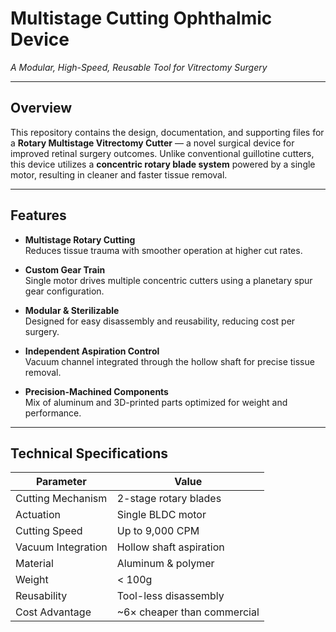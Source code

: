 # Multistage Cutting Ophthalmic Device


*A Modular, High-Speed, Reusable Tool for Vitrectomy Surgery*

---

## Overview

This repository contains the design, documentation, and supporting files for a **Rotary Multistage Vitrectomy Cutter** — a novel surgical device for improved retinal surgery outcomes. Unlike conventional guillotine cutters, this device utilizes a **concentric rotary blade system** powered by a single motor, resulting in cleaner and faster tissue removal.

---

## Features

- **Multistage Rotary Cutting**  
  Reduces tissue trauma with smoother operation at higher cut rates.

- **Custom Gear Train**  
  Single motor drives multiple concentric cutters using a planetary spur gear configuration.

- **Modular & Sterilizable**  
  Designed for easy disassembly and reusability, reducing cost per surgery.

- **Independent Aspiration Control**  
  Vacuum channel integrated through the hollow shaft for precise tissue removal.

- **Precision-Machined Components**  
  Mix of aluminum and 3D-printed parts optimized for weight and performance.

---

## Technical Specifications

| Parameter               | Value                        |
|-------------------------|------------------------------|
| Cutting Mechanism       | 2-stage rotary blades        |
| Actuation               | Single BLDC motor            |
| Cutting Speed           | Up to 9,000 CPM              |
| Vacuum Integration      | Hollow shaft aspiration      |
| Material                | Aluminum & polymer           |
| Weight                  | < 100g                       |
| Reusability             | Tool-less disassembly        |
| Cost Advantage          | ~6× cheaper than commercial  |

